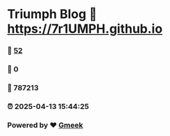 # Triumph Blog :link: https://7r1UMPH.github.io 
### :page_facing_up: [52](https://7r1UMPH.github.io/tag.html) 
### :speech_balloon: 0 
### :hibiscus: 787213 
### :alarm_clock: 2025-04-13 15:44:25 
### Powered by :heart: [Gmeek](https://github.com/Meekdai/Gmeek)
